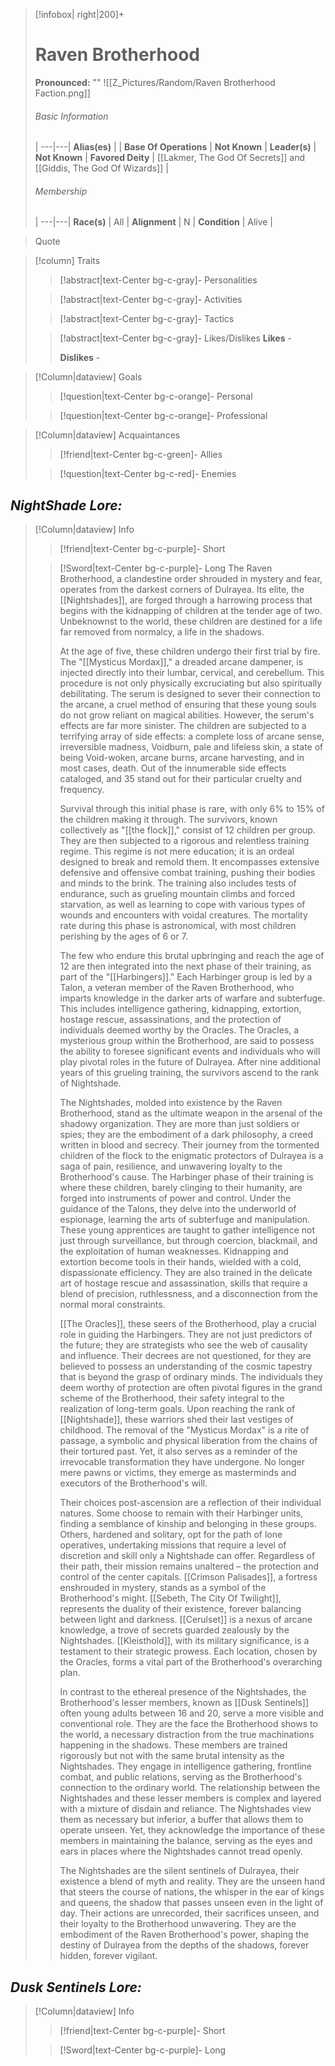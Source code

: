 > [!infobox| right|200]+
> # Raven Brotherhood
> **Pronounced:**  ""
> ![[Z_Pictures/Random/Raven Brotherhood Faction.png]]
> ###### Basic Information
>  |
> ---|---|
> **Alias(es)** |  |
> **Base Of Operations** | **Not Known** |
> **Leader(s)** | **Not Known** |
> **Favored Deity** | [[Lakmer, The God Of Secrets]] and [[Giddis, The God Of Wizards]] |
>  ###### Membership
>  |
> ---|---|
> **Race(s)** | All |
> **Alignment** | N |
> **Condition** | Alive |


> Quote

> [!column] Traits
>> [!abstract|text-Center bg-c-gray]- Personalities
>>  
>
>
>> [!abstract|text-Center bg-c-gray]- Activities 
>> 
>
>
>> [!abstract|text-Center bg-c-gray]- Tactics
>> 
>
>
>> [!abstract|text-Center bg-c-gray]- Likes/Dislikes
>> **Likes** - 
>>  
>> **Dislikes** - 


> [!Column|dataview] Goals
>> [!question|text-Center bg-c-orange]- Personal
>>  
>
>
>> [!question|text-Center bg-c-orange]- Professional
>>  
>


> [!Column|dataview] Acquaintances
>> [!friend|text-Center bg-c-green]- Allies
>>   
>
>
>> [!question|text-Center bg-c-red]- Enemies
>>   
>


## ***NightShade Lore:***
> [!Column|dataview] Info
>> [!friend|text-Center bg-c-purple]- Short
>
>
>> [!Sword|text-Center bg-c-purple]- Long
>>The Raven Brotherhood, a clandestine order shrouded in mystery and fear, operates from the darkest corners of Dulrayea. Its elite, the [[Nightshades]], are forged through a harrowing process that begins with the kidnapping of children at the tender age of two. Unbeknownst to the world, these children are destined for a life far removed from normalcy, a life in the shadows.
>>
>>At the age of five, these children undergo their first trial by fire. The "[[Mysticus Mordax]]," a dreaded arcane dampener, is injected directly into their lumbar, cervical, and cerebellum. This procedure is not only physically excruciating but also spiritually debilitating. The serum is designed to sever their connection to the arcane, a cruel method of ensuring that these young souls do not grow reliant on magical abilities. However, the serum's effects are far more sinister. The children are subjected to a terrifying array of side effects: a complete loss of arcane sense, irreversible madness, Voidburn, pale and lifeless skin, a state of being Void-woken, arcane burns, arcane harvesting, and in most cases, death. Out of the innumerable side effects cataloged, and 35 stand out for their particular cruelty and frequency.
>>
>>Survival through this initial phase is rare, with only 6% to 15% of the children making it through. The survivors, known collectively as "[[the flock]]," consist of 12 children per group. They are then subjected to a rigorous and relentless training regime. This regime is not mere education; it is an ordeal designed to break and remold them. It encompasses extensive defensive and offensive combat training, pushing their bodies and minds to the brink. The training also includes tests of endurance, such as grueling mountain climbs and forced starvation, as well as learning to cope with various types of wounds and encounters with voidal creatures. The mortality rate during this phase is astronomical, with most children perishing by the ages of 6 or 7.
>>
>>The few who endure this brutal upbringing and reach the age of 12 are then integrated into the next phase of their training, as part of the "[[Harbingers]]." Each Harbinger group is led by a Talon, a veteran member of the Raven Brotherhood, who imparts knowledge in the darker arts of warfare and subterfuge. This includes intelligence gathering, kidnapping, extortion, hostage rescue, assassinations, and the protection of individuals deemed worthy by the Oracles. The Oracles, a mysterious group within the Brotherhood, are said to possess the ability to foresee significant events and individuals who will play pivotal roles in the future of Dulrayea. After nine additional years of this grueling training, the survivors ascend to the rank of Nightshade. 
>>
>>The Nightshades, molded into existence by the Raven Brotherhood, stand as the ultimate weapon in the arsenal of the shadowy organization. They are more than just soldiers or spies; they are the embodiment of a dark philosophy, a creed written in blood and secrecy. Their journey from the tormented children of the flock to the enigmatic protectors of Dulrayea is a saga of pain, resilience, and unwavering loyalty to the Brotherhood's cause. The Harbinger phase of their training is where these children, barely clinging to their humanity, are forged into instruments of power and control. Under the guidance of the Talons, they delve into the underworld of espionage, learning the arts of subterfuge and manipulation. These young apprentices are taught to gather intelligence not just through surveillance, but through coercion, blackmail, and the exploitation of human weaknesses. Kidnapping and extortion become tools in their hands, wielded with a cold, dispassionate efficiency. They are also trained in the delicate art of hostage rescue and assassination, skills that require a blend of precision, ruthlessness, and a disconnection from the normal moral constraints.
>>
>>[[The Oracles]], these seers of the Brotherhood, play a crucial role in guiding the Harbingers. They are not just predictors of the future; they are strategists who see the web of causality and influence. Their decrees are not questioned, for they are believed to possess an understanding of the cosmic tapestry that is beyond the grasp of ordinary minds. The individuals they deem worthy of protection are often pivotal figures in the grand scheme of the Brotherhood, their safety integral to the realization of long-term goals. Upon reaching the rank of [[Nightshade]], these warriors shed their last vestiges of childhood. The removal of the "Mysticus Mordax" is a rite of passage, a symbolic and physical liberation from the chains of their tortured past. Yet, it also serves as a reminder of the irrevocable transformation they have undergone. No longer mere pawns or victims, they emerge as masterminds and executors of the Brotherhood's will.
>>
>>Their choices post-ascension are a reflection of their individual natures. Some choose to remain with their Harbinger units, finding a semblance of kinship and belonging in these groups. Others, hardened and solitary, opt for the path of lone operatives, undertaking missions that require a level of discretion and skill only a Nightshade can offer. Regardless of their path, their mission remains unaltered – the protection and control of the center capitals. [[Crimson Palisades]], a fortress enshrouded in mystery, stands as a symbol of the Brotherhood's might. [[Sebeth, The City Of Twilight]], represents the duality of their existence, forever balancing between light and darkness. [[Cerulset]] is a nexus of arcane knowledge, a trove of secrets guarded zealously by the Nightshades. [[Kleisthold]], with its military significance, is a testament to their strategic prowess. Each location, chosen by the Oracles, forms a vital part of the Brotherhood's overarching plan.
>>
>>In contrast to the ethereal presence of the Nightshades, the Brotherhood's lesser members, known as [[Dusk Sentinels]] often young adults between 16 and 20, serve a more visible and conventional role. They are the face the Brotherhood shows to the world, a necessary distraction from the true machinations happening in the shadows. These members are trained rigorously but not with the same brutal intensity as the Nightshades. They engage in intelligence gathering, frontline combat, and public relations, serving as the Brotherhood's connection to the ordinary world. The relationship between the Nightshades and these lesser members is complex and layered with a mixture of disdain and reliance. The Nightshades view them as necessary but inferior, a buffer that allows them to operate unseen. Yet, they acknowledge the importance of these members in maintaining the balance, serving as the eyes and ears in places where the Nightshades cannot tread openly.
>>
>>The Nightshades are the silent sentinels of Dulrayea, their existence a blend of myth and reality. They are the unseen hand that steers the course of nations, the whisper in the ear of kings and queens, the shadow that passes unseen even in the light of day. Their actions are unrecorded, their sacrifices unseen, and their loyalty to the Brotherhood unwavering. They are the embodiment of the Raven Brotherhood's power, shaping the destiny of Dulrayea from the depths of the shadows, forever hidden, forever vigilant.

## ***Dusk Sentinels Lore:***
> [!Column|dataview] Info
>> [!friend|text-Center bg-c-purple]- Short
>>
>
>> [!Sword|text-Center bg-c-purple]- Long
>> 
